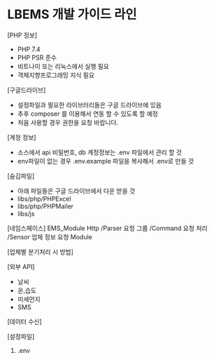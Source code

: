 # LBEMS 개발 가이드 라인

[PHP 정보]
- PHP 7.4 
- PHP PSR 준수
- 비트나미 또는 리눅스에서 실행 필요
- 객체지향프로그래밍 지식 필요 

[구글드라이브]
- 설정파일과 필요한 라이브러리들은 구글 드라이브에 있음
- 추후 composer 를 이용해서 연동 할 수 있도록 할 예정 
- 처음 사용할 경우 권한을 요청 바랍니다.

[계정 정보]
- 소스에서 api 비밀번호, db 계정정보는 .env 파일에서 관리 할 것
- env파일이 없는 경우 .env.example 파일을 복사해서 .env로 만들 것

[숨김파일]
- 아래 파일들은 구글 드라이브에서 다운 받을 것 
- libs/php/PHPExcel
- libs/php/PHPMailer
- libs/js

[네임스페이스] 
EMS_Module
Http
    /Parser 요청 그룹 
    /Command 요청 처리 
    /Sensor 업체 정보 요청 
Module

[업체별 분기처리 시 방법]

[외부 API]
- 날씨
- 온,습도
- 미세먼지 
- SMS 

[데이터 수신]

[설정파일]
1. .env
